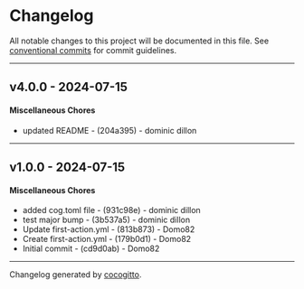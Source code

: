 # Changelog
All notable changes to this project will be documented in this file. See [conventional commits](https://www.conventionalcommits.org/) for commit guidelines.

- - -
## v4.0.0 - 2024-07-15
#### Miscellaneous Chores
- updated README - (204a395) - dominic dillon

- - -

## v1.0.0 - 2024-07-15
#### Miscellaneous Chores
- added cog.toml file - (931c98e) - dominic dillon
- test major bump - (3b537a5) - dominic dillon
- Update first-action.yml - (813b873) - Domo82
- Create first-action.yml - (179b0d1) - Domo82
- Initial commit - (cd9d0ab) - Domo82

- - -

Changelog generated by [cocogitto](https://github.com/cocogitto/cocogitto).